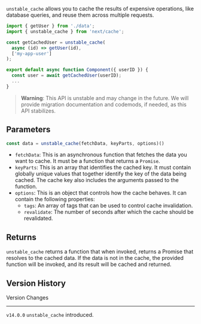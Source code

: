 `unstable_cache` allows you to cache the results of expensive
operations, like database queries, and reuse them across multiple
requests.

``` jsx
import { getUser } from './data';
import { unstable_cache } from 'next/cache';

const getCachedUser = unstable_cache(
  async (id) => getUser(id),
  ['my-app-user']
);

export default async function Component({ userID }) {
  const user = await getCachedUser(userID);
  ...
}
```

> **Warning**: This API is unstable and may change in the future. We
> will provide migration documentation and codemods, if needed, as this
> API stabilizes.

## Parameters

``` jsx
const data = unstable_cache(fetchData, keyParts, options)()
```

-   `fetchData`: This is an asynchronous function that fetches the data
    you want to cache. It must be a function that returns a `Promise`.
-   `keyParts`: This is an array that identifies the cached key. It must
    contain globally unique values that together identify the key of the
    data being cached. The cache key also includes the arguments passed
    to the function.
-   `options`: This is an object that controls how the cache behaves. It
    can contain the following properties:
    -   `tags`: An array of tags that can be used to control cache
        invalidation.
    -   `revalidate`: The number of seconds after which the cache should
        be revalidated.

## Returns

`unstable_cache` returns a function that when invoked, returns a Promise
that resolves to the cached data. If the data is not in the cache, the
provided function will be invoked, and its result will be cached and
returned.

## Version History

  Version     Changes
  ----------- ------------------------------
  `v14.0.0`   `unstable_cache` introduced.
